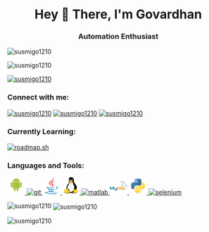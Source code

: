 <h1 align="center">Hey 👋 There, I'm Govardhan</h1>
<h3 align="center">Automation Enthusiast</h3>

<p align="left"> <img src="https://komarev.com/ghpvc/?username=susmigo1210&label=Profile%20views&color=0e75b6&style=flat" alt="susmigo1210" /> </p>

<p align="left"> <img src="https://github-profile-trophy.vercel.app/?username=susmigo1210" alt="susmigo1210" /></a> </p>

<p align="left"> <a href="https://twitter.com/susmigo1210" target="blank"><img src="https://img.shields.io/twitter/follow/susmigo1210?logo=twitter&style=for-the-badge" alt="susmigo1210" /></a> </p>

<h3 align="left">Connect with me:</h3>
<p align="left">
<a href="https://twitter.com/susmigo1210" target="blank"><img align="center" src="https://raw.githubusercontent.com/rahuldkjain/github-profile-readme-generator/master/src/images/icons/Social/twitter.svg" alt="susmigo1210" height="30" width="40" /></a>
<a href="https://linkedin.com/in/susmigo1210" target="blank"><img align="center" src="https://raw.githubusercontent.com/rahuldkjain/github-profile-readme-generator/master/src/images/icons/Social/linked-in-alt.svg" alt="susmigo1210" height="30" width="40" /></a>
<a href="https://fb.com/susmigo1210" target="blank"><img align="center" src="https://raw.githubusercontent.com/rahuldkjain/github-profile-readme-generator/master/src/images/icons/Social/facebook.svg" alt="susmigo1210" height="30" width="40" /></a>
</p>

<h3 align="left">Currently Learning:</h3>

[![roadmap.sh](https://roadmap.sh/card/wide/6594498eae22c1252310471f?variant=dark&roadmaps=python)](https://roadmap.sh)

<h3 align="left">Languages and Tools:</h3>
<p align="left"> <a href="https://developer.android.com" target="_blank" rel="noreferrer"> <img src="https://raw.githubusercontent.com/devicons/devicon/master/icons/android/android-original-wordmark.svg" alt="android" width="40" height="40"/> </a> <a href="https://git-scm.com/" target="_blank" rel="noreferrer"> <img src="https://www.vectorlogo.zone/logos/git-scm/git-scm-icon.svg" alt="git" width="40" height="40"/> </a> <a href="https://www.java.com" target="_blank" rel="noreferrer"> <img src="https://raw.githubusercontent.com/devicons/devicon/master/icons/java/java-original.svg" alt="java" width="40" height="40"/> </a> <a href="https://www.linux.org/" target="_blank" rel="noreferrer"> <img src="https://raw.githubusercontent.com/devicons/devicon/master/icons/linux/linux-original.svg" alt="linux" width="40" height="40"/> </a> <a href="https://www.mathworks.com/" target="_blank" rel="noreferrer"> <img src="https://upload.wikimedia.org/wikipedia/commons/2/21/Matlab_Logo.png" alt="matlab" width="40" height="40"/> </a> <a href="https://www.mysql.com/" target="_blank" rel="noreferrer"> <img src="https://raw.githubusercontent.com/devicons/devicon/master/icons/mysql/mysql-original-wordmark.svg" alt="mysql" width="40" height="40"/> </a> <a href="https://www.python.org" target="_blank" rel="noreferrer"> <img src="https://raw.githubusercontent.com/devicons/devicon/master/icons/python/python-original.svg" alt="python" width="40" height="40"/> </a> <a href="https://www.selenium.dev" target="_blank" rel="noreferrer"> <img src="https://raw.githubusercontent.com/detain/svg-logos/780f25886640cef088af994181646db2f6b1a3f8/svg/selenium-logo.svg" alt="selenium" width="40" height="40"/> </a> </p>

<p><img align="left" src="https://github-readme-stats.vercel.app/api/top-langs?username=susmigo1210&show_icons=true&locale=en&layout=compact" alt="susmigo1210" /></p>

<p>&nbsp;<img align="center" src="https://github-readme-stats.vercel.app/api?username=susmigo1210&show_icons=true&locale=en" alt="susmigo1210" /></p>

<p><img align="center" src="https://github-readme-streak-stats.herokuapp.com/?user=susmigo1210&" alt="susmigo1210" /></p>

<!---
Susmigo1210/Susmigo1210 is a ✨ special ✨ repository because its `README.md` (this file) appears on your GitHub profile.
You can click the Preview link to take a look at your changes.
--->
